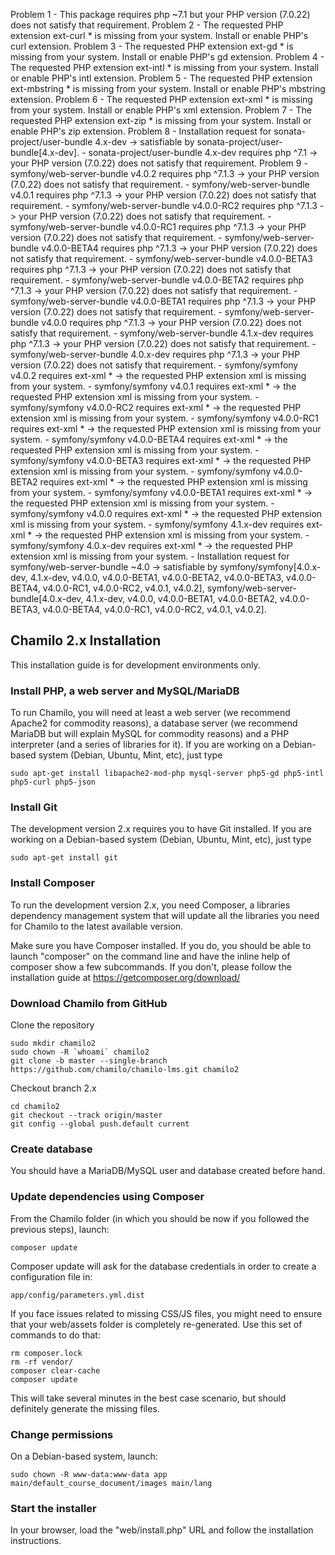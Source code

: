 Problem 1 - This package requires php ~7.1 but your PHP version (7.0.22) does not satisfy that requirement. Problem 2 - The requested PHP extension ext-curl * is missing from your system. Install or enable PHP's curl extension. Problem 3 - The requested PHP extension ext-gd * is missing from your system. Install or enable PHP's gd extension. Problem 4 - The requested PHP extension ext-intl * is missing from your system. Install or enable PHP's intl extension. Problem 5 - The requested PHP extension ext-mbstring * is missing from your system. Install or enable PHP's mbstring extension. Problem 6 - The requested PHP extension ext-xml * is missing from your system. Install or enable PHP's xml extension. Problem 7 - The requested PHP extension ext-zip * is missing from your system. Install or enable PHP's zip extension. Problem 8 - Installation request for sonata-project/user-bundle 4.x-dev -> satisfiable by sonata-project/user-bundle[4.x-dev]. - sonata-project/user-bundle 4.x-dev requires php ^7.1 -> your PHP version (7.0.22) does not satisfy that requirement. Problem 9 - symfony/web-server-bundle v4.0.2 requires php ^7.1.3 -> your PHP version (7.0.22) does not satisfy that requirement. - symfony/web-server-bundle v4.0.1 requires php ^7.1.3 -> your PHP version (7.0.22) does not satisfy that requirement. - symfony/web-server-bundle v4.0.0-RC2 requires php ^7.1.3 -> your PHP version (7.0.22) does not satisfy that requirement. - symfony/web-server-bundle v4.0.0-RC1 requires php ^7.1.3 -> your PHP version (7.0.22) does not satisfy that requirement. - symfony/web-server-bundle v4.0.0-BETA4 requires php ^7.1.3 -> your PHP version (7.0.22) does not satisfy that requirement. - symfony/web-server-bundle v4.0.0-BETA3 requires php ^7.1.3 -> your PHP version (7.0.22) does not satisfy that requirement. - symfony/web-server-bundle v4.0.0-BETA2 requires php ^7.1.3 -> your PHP version (7.0.22) does not satisfy that requirement. - symfony/web-server-bundle v4.0.0-BETA1 requires php ^7.1.3 -> your PHP version (7.0.22) does not satisfy that requirement. - symfony/web-server-bundle v4.0.0 requires php ^7.1.3 -> your PHP version (7.0.22) does not satisfy that requirement. - symfony/web-server-bundle 4.1.x-dev requires php ^7.1.3 -> your PHP version (7.0.22) does not satisfy that requirement. - symfony/web-server-bundle 4.0.x-dev requires php ^7.1.3 -> your PHP version (7.0.22) does not satisfy that requirement. - symfony/symfony v4.0.2 requires ext-xml * -> the requested PHP extension xml is missing from your system. - symfony/symfony v4.0.1 requires ext-xml * -> the requested PHP extension xml is missing from your system. - symfony/symfony v4.0.0-RC2 requires ext-xml * -> the requested PHP extension xml is missing from your system. - symfony/symfony v4.0.0-RC1 requires ext-xml * -> the requested PHP extension xml is missing from your system. - symfony/symfony v4.0.0-BETA4 requires ext-xml * -> the requested PHP extension xml is missing from your system. - symfony/symfony v4.0.0-BETA3 requires ext-xml * -> the requested PHP extension xml is missing from your system. - symfony/symfony v4.0.0-BETA2 requires ext-xml * -> the requested PHP extension xml is missing from your system. - symfony/symfony v4.0.0-BETA1 requires ext-xml * -> the requested PHP extension xml is missing from your system. - symfony/symfony v4.0.0 requires ext-xml * -> the requested PHP extension xml is missing from your system. - symfony/symfony 4.1.x-dev requires ext-xml * -> the requested PHP extension xml is missing from your system. - symfony/symfony 4.0.x-dev requires ext-xml * -> the requested PHP extension xml is missing from your system. - Installation request for symfony/web-server-bundle ~4.0 -> satisfiable by symfony/symfony[4.0.x-dev, 4.1.x-dev, v4.0.0, v4.0.0-BETA1, v4.0.0-BETA2, v4.0.0-BETA3, v4.0.0-BETA4, v4.0.0-RC1, v4.0.0-RC2, v4.0.1, v4.0.2], symfony/web-server-bundle[4.0.x-dev, 4.1.x-dev, v4.0.0, v4.0.0-BETA1, v4.0.0-BETA2, v4.0.0-BETA3, v4.0.0-BETA4, v4.0.0-RC1, v4.0.0-RC2, v4.0.1, v4.0.2].

## Chamilo 2.x Installation

This installation guide is for development environments only.

### Install PHP, a web server and MySQL/MariaDB

To run Chamilo, you will need at least a web server (we recommend Apache2 for commodity reasons), 
a database server (we recommend MariaDB but will explain MySQL for commodity reasons) and a PHP interpreter (and a series of libraries for it). If you are working on a Debian-based system (Debian, Ubuntu, Mint, etc), just
type
```
sudo apt-get install libapache2-mod-php mysql-server php5-gd php5-intl php5-curl php5-json
```

### Install Git

The development version 2.x requires you to have Git installed. 
If you are working on a Debian-based system (Debian, Ubuntu, Mint, etc), just type
```
sudo apt-get install git
```

### Install Composer

To run the development version 2.x, you need Composer, a libraries dependency management system that will update all the 
libraries you need for Chamilo to the latest available version.

Make sure you have Composer installed. If you do, you should be able to launch "composer" on the command line and have the 
inline help of composer show a few subcommands. 
If you don't, please follow the installation guide at https://getcomposer.org/download/

### Download Chamilo from GitHub

Clone the repository

```
sudo mkdir chamilo2
sudo chown -R `whoami` chamilo2
git clone -b master --single-branch https://github.com/chamilo/chamilo-lms.git chamilo2
```

Checkout branch 2.x

```
cd chamilo2
git checkout --track origin/master
git config --global push.default current
```

### Create database

You should have a MariaDB/MySQL user and database created before hand.

### Update dependencies using Composer

From the Chamilo folder (in which you should be now if you followed the previous steps), launch:

```
composer update
```

Composer update will ask for the database credentials in order to create a configuration file in:

```
app/config/parameters.yml.dist
```

If you face issues related to missing CSS/JS files, you might need to ensure
that your web/assets folder is completely re-generated.
Use this set of commands to do that:
```
rm composer.lock
rm -rf vendor/
composer clear-cache
composer update
```
This will take several minutes in the best case scenario, but should definitely
generate the missing files.

### Change permissions

On a Debian-based system, launch:
```
sudo chown -R www-data:www-data app main/default_course_document/images main/lang  
```

### Start the installer

In your browser, load the "web/install.php" URL and follow the installation instructions.

